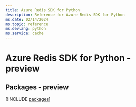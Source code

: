 ```yaml
---
title: Azure Redis SDK for Python
description: Reference for Azure Redis SDK for Python
ms.date: 02/14/2024
ms.topic: reference
ms.devlang: python
ms.service: cache
---
```

# Azure Redis SDK for Python - preview
## Packages - preview
[!INCLUDE [packages](redis-index.md)]